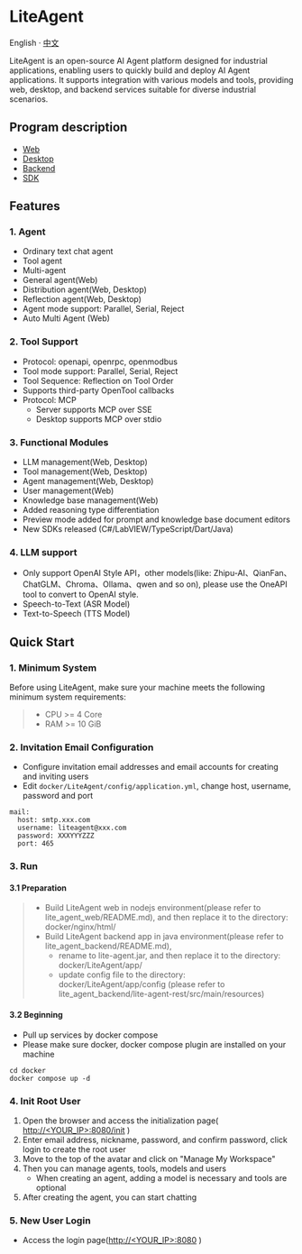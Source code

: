 # LiteAgent

English · [中文](README-zh_CN.md)

LiteAgent is an open-source AI Agent platform designed for industrial applications, enabling users to quickly build and deploy AI Agent applications. It supports integration with various models and tools, providing web, desktop, and backend services suitable for diverse industrial scenarios.

## Program description
  - [Web](https://github.com/LiteVar/LiteAgent/tree/master/lite_agent_web/README.md)
  - [Desktop](https://github.com/LiteVar/LiteAgent/tree/master/lite_agent_client/README.md)
  - [Backend](https://github.com/LiteVar/LiteAgent/tree/master/lite_agent_backend/README.md)
  - [SDK](https://github.com/LiteVar/LiteAgent/tree/master/lite_agent_sdk)

## Features

### 1. Agent

- Ordinary text chat agent
- Tool agent
- Multi-agent
- General agent(Web)
- Distribution agent(Web, Desktop)
- Reflection agent(Web, Desktop)
- Agent mode support: Parallel, Serial, Reject
- Auto Multi Agent (Web)

### 2. Tool Support

- Protocol: openapi, openrpc, openmodbus
- Tool mode support: Parallel, Serial, Reject
- Tool Sequence: Reflection on Tool Order
- Supports third-party OpenTool callbacks
- Protocol: MCP
  - Server supports MCP over SSE
  - Desktop supports MCP over stdio

### 3. Functional Modules

- LLM management(Web, Desktop)
- Tool management(Web, Desktop)
- Agent management(Web, Desktop)
- User management(Web)
- Knowledge base management(Web)
- Added reasoning type differentiation
- Preview mode added for prompt and knowledge base document editors
- New SDKs released (C#/LabVIEW/TypeScript/Dart/Java)

### 4. LLM support

- Only support OpenAI Style API，other models(like: Zhipu-AI、QianFan、ChatGLM、Chroma、Ollama、qwen and so on), please use the OneAPI tool to convert to OpenAI style.
- Speech-to-Text (ASR Model)
- Text-to-Speech (TTS Model)

## Quick Start

### 1. Minimum System
Before using LiteAgent, make sure your machine meets the following minimum system requirements:
 
>- CPU >= 4 Core
>- RAM >= 10 GiB

### 2. Invitation Email Configuration

- Configure invitation email addresses and email accounts for creating and inviting users
- Edit `docker/LiteAgent/config/application.yml`, change host, username, password and port
```
mail:
  host: smtp.xxx.com
  username: liteagent@xxx.com
  password: XXXYYYZZZ
  port: 465
```

### 3. Run
#### 3.1 Preparation
> - Build LiteAgent web in nodejs environment(please refer to lite_agent_web/README.md), and then replace it to the directory: docker/nginx/html/
> - Build LiteAgent backend app in java environment(please refer to lite_agent_backend/README.md),
>   - rename to lite-agent.jar, and then replace it to the directory: docker/LiteAgent/app/
>   - update config file to the directory: docker/LiteAgent/app/config (please refer to lite_agent_backend/lite-agent-rest/src/main/resources)

#### 3.2 Beginning
- Pull up services by docker compose
- Please make sure docker, docker compose plugin are installed on your machine
```
cd docker 
docker compose up -d
```

### 4. Init Root User

1. Open the browser and access the initialization page( [http://<YOUR_IP>:8080/init](http://<YOUR_IP>:8080/init) )
2. Enter email address, nickname, password, and confirm password, click login to create the root user
3. Move to the top of the avatar and click on "Manage My Workspace"
4. Then you can manage agents, tools, models and users
   - When creating an agent, adding a model is necessary and tools are optional  
5. After creating the agent, you can start chatting

### 5. New User Login

- Access the login page([http://<YOUR_IP>:8080](http://<YOUR_IP>:8080) )